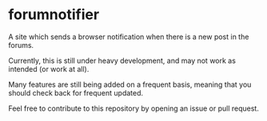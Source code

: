 # forumnotifier
A site which sends a browser notification when there is a new post in the forums.

Currently, this is still under heavy development, and may not work as intended (or work at all).

Many features are still being added on a frequent basis, meaning that you should check back for frequent updated.

Feel free to contribute to this repository by opening an issue or pull request.
